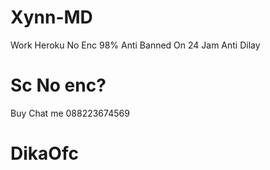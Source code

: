 # Xynn-MD

Work Heroku
No Enc 98%
Anti Banned
On 24 Jam
Anti Dilay

# Sc No enc?
Buy Chat me 088223674569

# DikaOfc


